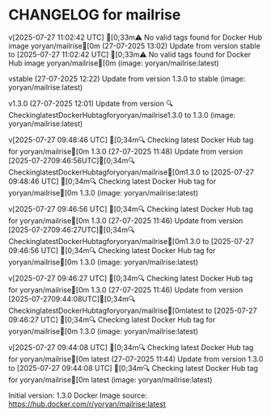 CHANGELOG for mailrise
===================
v[2025-07-27 11:02:42 UTC] [0;33m⚠️ No valid tags found for Docker Hub image yoryan/mailrise[0m (27-07-2025 13:02)
    Update from version stable to [2025-07-27 11:02:42 UTC] [0;33m⚠️ No valid tags found for Docker Hub image yoryan/mailrise[0m (image: yoryan/mailrise:latest)


vstable (27-07-2025 12:22)
    Update from version 1.3.0 to stable (image: yoryan/mailrise:latest)


v1.3.0 (27-07-2025 12:01)
    Update from version 🔍CheckinglatestDockerHubtagforyoryan/mailrise1.3.0 to 1.3.0 (image: yoryan/mailrise:latest)


v[2025-07-27 09:48:46 UTC] [0;34m🔍 Checking latest Docker Hub tag for yoryan/mailrise[0m
1.3.0 (27-07-2025 11:48)
    Update from version [2025-07-2709:46:56UTC][0;34m🔍CheckinglatestDockerHubtagforyoryan/mailrise[0m1.3.0 to [2025-07-27 09:48:46 UTC] [0;34m🔍 Checking latest Docker Hub tag for yoryan/mailrise[0m
1.3.0 (image: yoryan/mailrise:latest)


v[2025-07-27 09:46:56 UTC] [0;34m🔍 Checking latest Docker Hub tag for yoryan/mailrise[0m
1.3.0 (27-07-2025 11:46)
    Update from version [2025-07-2709:46:27UTC][0;34m🔍CheckinglatestDockerHubtagforyoryan/mailrise[0m1.3.0 to [2025-07-27 09:46:56 UTC] [0;34m🔍 Checking latest Docker Hub tag for yoryan/mailrise[0m
1.3.0 (image: yoryan/mailrise:latest)


v[2025-07-27 09:46:27 UTC] [0;34m🔍 Checking latest Docker Hub tag for yoryan/mailrise[0m
1.3.0 (27-07-2025 11:46)
    Update from version [2025-07-2709:44:08UTC][0;34m🔍CheckinglatestDockerHubtagforyoryan/mailrise[0mlatest to [2025-07-27 09:46:27 UTC] [0;34m🔍 Checking latest Docker Hub tag for yoryan/mailrise[0m
1.3.0 (image: yoryan/mailrise:latest)


v[2025-07-27 09:44:08 UTC] [0;34m🔍 Checking latest Docker Hub tag for yoryan/mailrise[0m
latest (27-07-2025 11:44)
    Update from version 1.3.0 to [2025-07-27 09:44:08 UTC] [0;34m🔍 Checking latest Docker Hub tag for yoryan/mailrise[0m
latest (image: yoryan/mailrise:latest)



Initial version: 1.3.0
Docker Image source: https://hub.docker.com/r/yoryan/mailrise:latest

